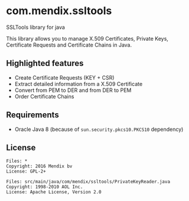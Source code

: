 # com.mendix.ssltools

SSLTools library for java

This library allows you to manage X.509 Certificates, Private Keys,
Certificate Requests and Certificate Chains in Java.

## Highlighted features

* Create Certificate Requests (KEY + CSR)
* Extract detailed information from a X.509 Certificate
* Convert from PEM to DER and from DER to PEM
* Order Certificate Chains

## Requirements

* Oracle Java 8 (because of `sun.security.pkcs10.PKCS10` dependency)

## License

```
Files: *
Copyright: 2016 Mendix bv
License: GPL-2+

Files: src/main/java/com/mendix/ssltools/PrivateKeyReader.java
Copyright: 1998-2010 AOL Inc.
License: Apache License, Version 2.0
```
